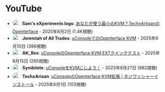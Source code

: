 # YouTube

- <a href="https://www.youtube.com/@Sam's eXperiments logs"><img src="https://yt3.ggpht.com/QypC0fMJdJDxdf_04lp6TWkuorFPB9pVZD8oOLwclsvRfJsfzCz01iaSl56A1J9lcCHUHXEM=s88-c-k-c0x00ffffff-no-rj" alt="" width="28" style="border-radius: 50%; vertical-align: middle;" onerror="this.style.display='none'"></a> **Sam's eXperiments logs**: [あなたが使う最小のKVM？TechxArtisanのOpenterface](https://www.youtube.com/watch?v=OyVeDDlDbN0) - 2025年8月2日 (1.4K視聴)
- <a href="https://www.youtube.com/@Jeremiah of All Trades"><img src="https://yt3.ggpht.com/raayTskKlPrkGR_N2xXgl-XLJ_z3xOlu7kvWXOp_7xu9FkyrDnozvk-suB0udLRxNTTtUfqiNA=s88-c-k-c0x00ffffff-no-rj" alt="" width="28" style="border-radius: 50%; vertical-align: middle;" onerror="this.style.display='none'"></a> **Jeremiah of All Trades**: [uConsoleでのOpenterface KVM](https://www.youtube.com/watch?v=gy-auzoEs-4) - 2025年9月10日 (396視聴)
- <a href="https://www.youtube.com/@AK_Rex"><img src="https://yt3.ggpht.com/nIdpTTws2Mo1LxRymbhZOTOUvPrcU1bmUPc1EIz0bzYMYaOYtsyTtwygKlyOhZWaMSBd00In9A=s88-c-k-c0x00ffffff-no-rj" alt="" width="28" style="border-radius: 50%; vertical-align: middle;" onerror="this.style.display='none'"></a> **AK_Rex**: [uConsoleのOpenterface KVM EXTクイックテスト](https://www.youtube.com/watch?v=3NKIu-kDpQg) - 2025年8月15日 (295視聴)
- <a href="https://www.youtube.com/@Symbiiote"><img src="https://yt3.ggpht.com/OYi4mIbKHArwGmdur42okpmZ3VMRJlMixLH2YOvgv2EqWzzvxx1wgwh0RugCBjTuYAVGne4B=s88-c-k-c0x00ffffff-no-rj" alt="" width="28" style="border-radius: 50%; vertical-align: middle;" onerror="this.style.display='none'"></a> **Symbiiote**: [uConsoleをKVMにしよう！](https://www.youtube.com/watch?v=UaHBOCbXk1Y) - 2025年8月27日 (982視聴)
- <a href="https://www.youtube.com/@TechxArisan"><img src="https://yt3.ggpht.com/QmPxBOCvl-6-q-i3jyLXV5FuR2Hk5CTui_n0IMRRGzlrExNcjifqwUtay63JpahwZT84Iffb3A=s88-c-k-c0x00ffffff-no-rj" alt="" width="28" style="border-radius: 50%; vertical-align: middle;" onerror="this.style.display='none'"></a> **TechxArisan**: [uConsoleのOpenterface KVM拡張 | ネジワッシャーインストール](https://www.youtube.com/watch?v=Yav62fERPTE) - 2025年9月1日 (103視聴)
